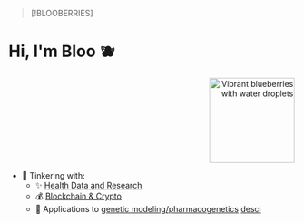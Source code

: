 > [!BLOOBERRIES]

# Hi, I'm Bloo 🫐

<div align="right">
  <img src="images/bloobs.png" alt="Vibrant blueberries with water droplets" width="150">
</div>

- 🤔 Tinkering with:
  - ✨ [Health Data and Research](https://pbs.twimg.com/media/F81BIPsakAA9hA3?format=jpg&name=900x900)
  - 💰 [Blockchain & Crypto](https://pbs.twimg.com/media/GMCn-52WIAAQY8f?format=jpg&name=medium)
  - 🧬 Applications to [genetic modeling/pharmacogenetics](https://images3.memedroid.com/images/UPLOADED367/67ef9b129140e.webp) [desci](https://img.bgstatic.com/multiLang/image/social/30896cb2d4288211dc525efc9b6de8121731715206330.jpeg)
